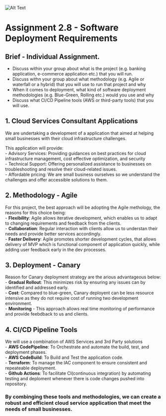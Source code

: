 ![Alt Text](https://github.com/lann87/cloud_infra_eng_ntu_coursework_alanp/blob/main/.misc/ntu_logo.png)
# Assignment 2.8 - Software Deployment Requirements  
## Brief - Individual Assignment.  
- Discuss within your group about what is the project (e.g. banking application, e-commerce application etc.) that you will run.
- Discuss withn your group about what methodology (e.g. Agile or waterfall or a hybrid) that you will use to run that project and why
- When it comes to deployment, what kind of software deployment methodologies (e.g. Blue-Green, Rolling etc.) would you use and why
- Discuss what CI/CD Pipeline tools (AWS or third-party tools) that you will use.

## 1. Cloud Services Consultant Applications  
We are undertaking a development of a application that aimed at helping small businesses with their cloud infrastructure challenges.  

This application will provide:  
    - Advisory Services: Providing guidances on best practices for cloud infrastructure management, cost effective optimization, and security  
    - Technical Support: Offering personalized assistance to businesses on troubleshooting and resolve their cloud-related issues.  
    - Affordable pricing: We are small business ourselves so we understand the challenges and offer accessible solutions to them.  

## 2. Methodology - Agile  
For this project, the best approach will be adopting the Agile methology, the reasons for this choice being:  
    - **Flexibility**: Agile allows iterative development, which enables us to adapt to changing requirements and feedback from the clients.  
    - **Collaboration**: Regular interaction with clients allow us to understan their needs and provide better services accordingly.  
    - **Faster Delivery**: Agile promotes shorter development cycles, that allows delivery of MVP which is functional component of application quickly, while adding user feedback early in the dev processes.  

## 3. Deployment - Canary  
Reason for Canary deployment strategy are the arious advantageous below:  
    - **Gradual Rollout**: This minimizes risk by ensuring any issues can by identified and addressed early.  
    - **Cost**: Compared to blue-green, Canary deployent can be less resource intensive as they do not require cost of running two development environment.  
    - **Monitoring** - This approach allows real time monitoring of performance and provide feebdback to us and clients.  

## 4. CI/CD Pipeline Tools  
We will use a combination of AWS Services and 3rd Party solutions  
    - **AWS CodePipeline**: To Orchestrate and automate the build, test, and deployment phases.  
    - **AWS CodeBuild**: To Build and Test the application code.  
    - **Terraform**: To manage the IAC component to ensure consistent and repeateable deployment.  
    - **Github Actions**: To facilitate CI(continuous integration) by automating testing and deploment whenever there is code changes pushed into repository.

### By combinging these tools and methodologies, we can create a robust and efficient cloud service application that meet the needs of small businesses.